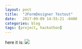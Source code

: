 ```yaml
---
layout: post
title:  "JFormDesigner Testout"
date:   2017-09-09 14:55:21 -0400
categories: blog
tags: [project, hackathon]
---
```


here it is: ![](percytran96.github.io/img/jformdesigner.png?raw=true)
